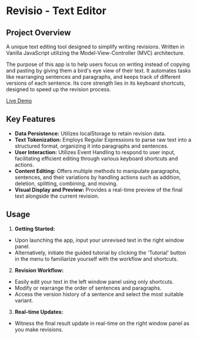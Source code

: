 # Revisio - Text Editor

## Project Overview

A unique text editing tool designed to simplify writing revisions. Written in Vanilla JavaScript utilizing the Model-View-Controller (MVC) architecture.

The purpose of this app is to help users focus on writing instead of copying and pasting by giving them a bird's eye view of their text. It automates tasks like rearranging sentences and paragraphs, and keeps track of different versions of each sentence. Its core strength lies in its keyboard shortcuts, designed to speed up the revision process.

[Live Demo](https://wonderful-goldwasser-3b95e0.netlify.app/)

## Key Features

- **Data Persistence:** Utilizes localStorage to retain revision data.
- **Text Tokenization:** Employs Regular Expressions to parse raw text into a structured format, organizing it into paragraphs and sentences.
- **User Interaction:** Utilizes Event Handling to respond to user input, facilitating efficient editing through various keyboard shortcuts and actions.
- **Content Editing:** Offers multiple methods to manipulate paragraphs, sentences, and their variations by handling actions such as addition, deletion, splitting, combining, and moving.
- **Visual Display and Preview:** Provides a real-time preview of the final text alongside the current revision.

## Usage

1.  **Getting Started:**

- Upon launching the app, input your unrevised text in the right window panel.
- Alternatively, initiate the guided tutorial by clicking the 'Tutorial' button in the menu to familiarize yourself with the workflow and shortcuts.

2.  **Revision Workflow:**

- Easily edit your text in the left window panel using only shortcuts.
- Modify or rearrange the order of sentences and paragraphs.
- Access the version history of a sentence and select the most suitable variant.

3.  **Real-time Updates:**

- Witness the final result update in real-time on the right window panel as you make revisions.
